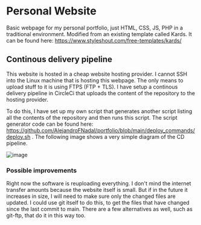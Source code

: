 # Personal Website
Basic webpage for my personal portfolio, just HTML, CSS, JS, PHP in a traditional environment. Modified from an existing template called Kards. It can be found here: https://www.styleshout.com/free-templates/kards/

## Continous delivery pipeline

This website is hosted in a cheap website hosting provider. I cannot SSH into the Linux machine that is hosting this webpage. The only means to upload stuff to it is using FTPS (FTP + TLS). I have setup a continous delivery pipeline in CircleCi that uploads the content of the repository to the hosting provider. 

To do this, I have set up my own script that generates another script listing all the contents of the repository and then runs this script. The script generator code can be found here: https://github.com/AlejandroFNadal/portfolio/blob/main/deploy_commands/deploy.sh . The following image shows a very simple diagram of the CD pipeline. 

![image](https://user-images.githubusercontent.com/32724827/194751605-d58f4ec7-552a-4723-9612-dc58b4b3acd8.png)


### Possible improvements
Right now the software is reuploading everything. I don't mind the internet transfer amounts because the website itself is small. But if in the future it increases in size, I will need to make sure only the changed files are updated. I could use git itself to do this, to get the files that have changed since the last commit to main. There are a few alternatives as well, such as git-ftp, that do it in this way too.


